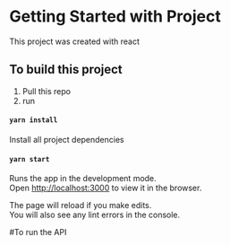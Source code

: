 # Getting Started with Project

This project was created with react

## To build this project

1. Pull this repo
2. run 

#### `yarn install`

Install all project dependencies

#### `yarn start`

Runs the app in the development mode.\
Open [http://localhost:3000](http://localhost:3000) to view it in the browser.

The page will reload if you make edits.\
You will also see any lint errors in the console.

#To run the API 